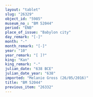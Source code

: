```yaml
---
layout: "tablet"
slug: "26329"
object_id: "5985"
museum_no_: "BM 52044"
period: "ENB"
place_of_issue: "Babylon city"
day_remark: "[-]"
month: "-"
month_remark: "[-]"
year: "10"
year_remark: "[ ]?"
king: "Kan"
king_remark: "-"
julian_date: "638 BCE"
julian_date_year: "638"
imported: "Melanie Gross (26/05/2016)"
title: "BM 52044"
previous_item: "26332"
---
```

